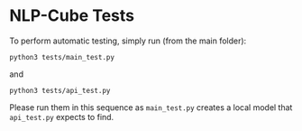 # NLP-Cube Tests

To perform automatic testing, simply run (from the main folder): 


```
python3 tests/main_test.py 
```


and


```
python3 tests/api_test.py 
```


Please run them in this sequence as ``main_test.py`` creates a local model that ``api_test.py`` expects to find.


